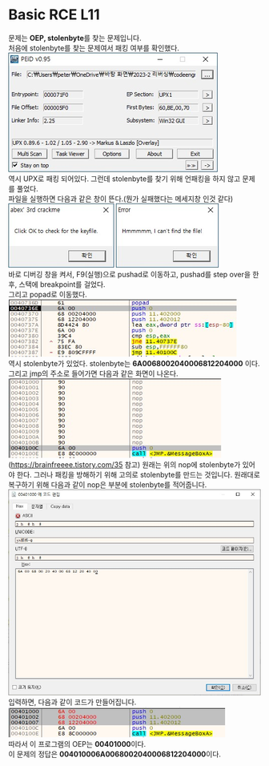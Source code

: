 # Basic RCE L11  
문제는 **OEP, stolenbyte**를 찾는 문제입니다.  
처음에 stolenbyte를 찾는 문제여서 패킹 여부를 확인했다.  
<img src="./11-1.jpg">  
역시 UPX로 패킹 되어있다. 그런데 stolenbyte를 찾기 위해 언패킹을 하지 않고 문제를 풀었다.  
파일을 실행하면 다음과 같은 창이 뜬다.(뭔가 실패했다는 메세지창 인것 같다)  
<img src="./11-2.jpg"> <img src="./11-3.jpg">  
바로 디버깅 창을 켜서, F9(실행)으로 pushad로 이동하고, pushad를 step over을 한 후, 스택에 breakpoint를 걸었다.  
그리고 popad로 이동했다.  
<img src="./11-4.jpg">  
역시 stolenbyte가 있었다. stolenbyte는 **6A0068002040006812204000** 이다.  
그리고 jmp의 주소로 들어가면 다음과 같은 화면이 나온다.  
<img src="./11-5.jpg">  
(https://brainfreeee.tistory.com/35 참고)
원래는 위의 nop에 stolenbyte가 있어야 한다. 그러나 패킹을 방해하기 위해 고의로 stolenbyte를 만드는 것입니다. 원래대로 복구하기 위해 다음과 같이 nop은 부분에 stolenbyte를 적어줍니다.  
<img src="./11-6.jpg">  
입력하면, 다음과 같이 코드가 만들어집니다.  
<img src="./11-7.jpg">  
따라서 이 프로그램의 OEP는 **00401000**이다.  
이 문제의 정답은 **004010006A0068002040006812204000**이다.  
